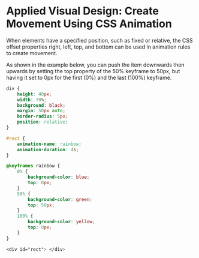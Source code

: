 # Applied Visual Design: Create Movement Using CSS Animation

When elements have a specified position, such as fixed or relative, the CSS offset properties right, left, top, and bottom can be used in animation rules to create movement.

As shown in the example below, you can push the item downwards then upwards by setting the top property of the 50% keyframe to 50px, but having it set to 0px for the first (0%) and the last (100%) keyframe.

```css
div {
    height: 40px;
    width: 70%;
    background: black;
    margin: 50px auto;
    border-radius: 5px;
    position: relative;
}

#rect {
    animation-name: rainbow;
    animation-duration: 4s;
}

@keyframes rainbow {
    0% {
        background-color: blue;
        top: 0px;
    }
    50% {
        background-color: green;
        top: 50px;
    }
    100% {
        background-color: yellow;
        top: 0px;
    }
}

<div id="rect"> </div>
```


